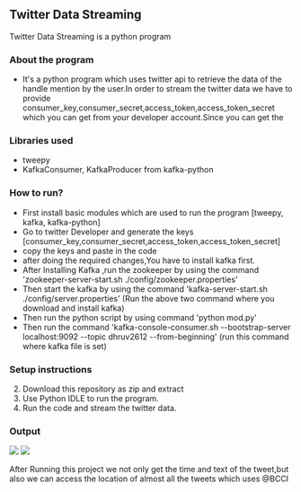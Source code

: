 ## Twitter Data Streaming
Twitter Data Streaming is a python program 

### About the program
- It's a python program which uses twitter api to retrieve the data of the handle mention by the user.In order to stream the twitter data we have to provide consumer_key,consumer_secret,access_token,access_token_secret which you can get from your developer account.Since you can get the 

### Libraries used
- tweepy
- KafkaConsumer, KafkaProducer from kafka-python

### How to run?
- First install basic modules which are used to run the program [tweepy, kafka, kafka-python]
- Go to twitter Developer and generate the keys [consumer_key,consumer_secret,access_token,access_token_secret]
- copy the keys and paste in the code
- after doing the required changes,You have to install kafka first.
- After Installing Kafka ,run the zookeeper by using the command 'zookeeper-server-start.sh ./config/zookeeper.properties' 
- Then start the kafka by using the command 'kafka-server-start.sh ./config/server.properties' 
  (Run the above two command where you download and install kafka)
- Then run the python script by using command 'python mod.py'
- Then run the command 'kafka-console-consumer.sh --bootstrap-server localhost:9092 --topic dhruv2612 --from-beginning' (run this command where kafka file is set)

### Setup instructions
2. Download this repository as zip and extract
3. Use Python IDLE to run the program.
4. Run the code and stream the twitter data.<br>


### Output
![](https://github.com/dhruv-varshney/Hacking-Scripts/blob/main/Python/Twitter-data-Streaming/output_images/output1.jpeg)
![](https://github.com/dhruv-varshney/Hacking-Scripts/blob/main/Python/Twitter-data-Streaming/output_images/output2.jpeg)

After Running this project we not only get the time and text of the tweet,but also we can access the location of almost all the tweets which uses @BCCI


